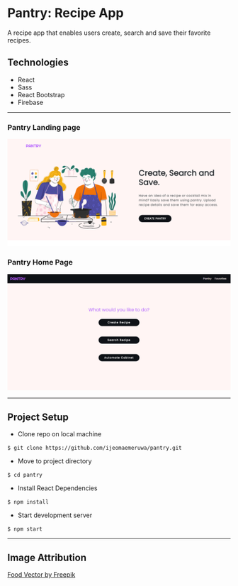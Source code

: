 # Pantry: Recipe App

A recipe app that enables users create, search and save their favorite recipes.

## Technologies

* React
* Sass
* React Bootstrap
* Firebase
---

### Pantry Landing page
<img src="./src/assets/images/landingpage.png" alt="search_page"/>


### Pantry Home Page
<img src="./src/assets/images/homepage.png" alt="details_page"/>

---

## Project Setup

* Clone repo on local machine
```
$ git clone https://github.com/ijeomaemeruwa/pantry.git
```

* Move to project directory
```
$ cd pantry
```

* Install React Dependencies
```
$ npm install
```

* Start development server
```
$ npm start
```
---

## Image Attribution

[Food Vector by Freepik](https://www.freepik.com/vectors/food)




